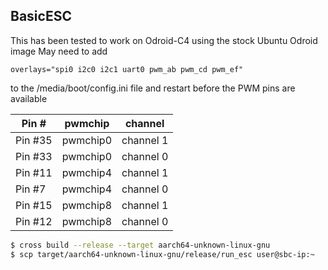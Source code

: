 ## BasicESC

This has been tested to work on Odroid-C4 using the stock Ubuntu Odroid image
May need to add 
```
overlays="spi0 i2c0 i2c1 uart0 pwm_ab pwm_cd pwm_ef"
```

to the /media/boot/config.ini file and restart before the PWM pins are available

| Pin #   | pwmchip  | channel   |
|---------|----------|-----------|
| Pin #35 | pwmchip0 | channel 1 |
| Pin #33 | pwmchip0 | channel 0 |
| Pin #11 | pwmchip4 | channel 1 |
| Pin #7  | pwmchip4 | channel 0 |
| Pin #15 | pwmchip8 | channel 1 |
| Pin #12 | pwmchip8 | channel 0 |

```sh
$ cross build --release --target aarch64-unknown-linux-gnu
$ scp target/aarch64-unknown-linux-gnu/release/run_esc user@sbc-ip:~
```